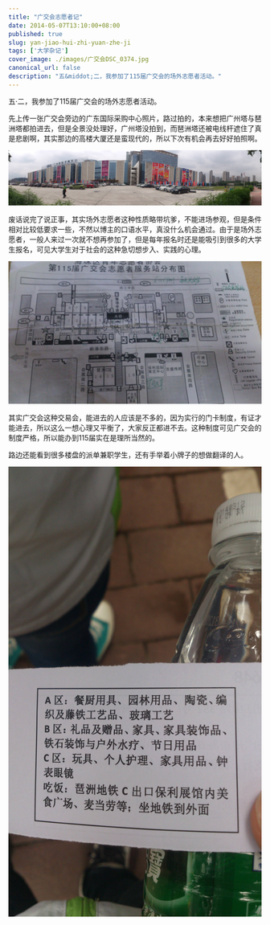 ```yaml
---
title: "广交会志愿者记"
date: 2014-05-07T13:10:00+08:00
published: true
slug: yan-jiao-hui-zhi-yuan-zhe-ji
tags: ['大学杂记']
cover_image: ./images/广交会DSC_0374.jpg
canonical_url: false
description: "五&middot;二，我参加了115届广交会的场外志愿者活动。"
---
```




五&middot;二，我参加了115届广交会的场外志愿者活动。

先上传一张广交会旁边的广东国际采购中心照片，路过拍的，本来想把广州塔与琶洲塔都拍进去，但是全景没处理好，广州塔没拍到，而琶洲塔还被电线杆遮住了真是悲剧啊，其实那边的高楼大厦还是蛮现代的，所以下次有机会再去好好拍照啊。

![广东国际采购中心](./images/广交会DSC_0374.jpg)

废话说完了说正事，其实场外志愿者这种性质略带坑爹，不能进场参观，但是条件相对比较低要求一些，不然以博主的口语水平，真没什么机会通过。由于是场外志愿者，一般人来过一次就不想再参加了，但是每年报名时还是能吸引到很多的大学生报名，可见大学生对于社会的这种急切想步入、实践的心理。

![115届广交会示意图](./images/广交会DSC_0395.jpg)

其实广交会这种交易会，能进去的人应该是不多的，因为实行的门卡制度，有证才能进去，所以这么一想心理又平衡了，大家反正都进不去。这种制度可见广交会的制度严格，所以能办到115届实在是理所当然的。

路边还能看到很多楼盘的派单兼职学生，还有手举着小牌子的想做翻译的人。

![](./images/广交会DSC_0376.jpg)